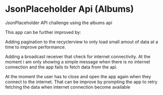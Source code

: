 # JsonPlaceholder Api (Albums)
JsonPlaceholder API challenge using the albums api

This app can be further improved by: 

Adding pagination to the recyclerview to only load small amout of data at a time to improve performance.

Adding a broadcast receiver that check for internet connectivity. At the moment i am only showing a simple message when there is no internet connection and the app fails to fetch data from the api.

At the moment the user has to close and open the app again when they connect to the internet. That can be improve by prompting the app to retry fetching the data when internet connection become available


